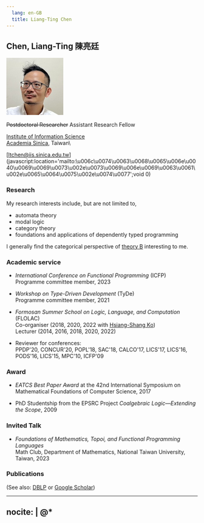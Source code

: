 ```yaml
---
  lang: en-GB
  title: Liang-Ting Chen
---
```


## __Chen, Liang-Ting 陳亮廷__

<img src="/img/profile.jpg" srcset="/img/profile-hires.jpg 2x" class="float-sm-end rounded-circle p-5">

~~Postdoctoral Researcher~~ Assistant Research Fellow

[Institute of Information Science](https://www.iis.sinica.edu.tw)\
[Academia Sinica](https://www.sinica.edu.tw/), Taiwan\

[ltchen@iis.sinica.edu.tw](javascript:location='&#109;&#97;i&#108;t&#111;&#58;\u006c\u0074\u0063\u0068\u0065\u006e\u0040\u0069\u0069\u0073\u002e\u0073\u0069\u006e\u0069\u0063\u0061\u002e\u0065\u0064\u0075\u002e\u0074\u0077';void 0)



### Research

My research interests include, but are not limited to, 

  * automata theory
  * modal logic
  * category theory
  * foundations and applications of dependently typed programming

I generally find the categorical perspective of [theory B](https://cstheory.stackexchange.com/a/1523/51895) interesting to me.

### Academic service

  * *International Conference on Functional Programming* (ICFP)\
    Programme committee member, 2023

  * *Workshop on Type-Driven Development* (TyDe)\
    Programme committee member, 2021

  * *Formosan Summer School on Logic, Language, and Computation* (FLOLAC)\
    Co-organiser (2018, 2020, 2022 with [Hsiang-Shang Ko](https://josh-hs-ko.github.io))\
    Lecturer (2014, 2016, 2018, 2020, 2022)

  * Reviewer for conferences:\
    PPDP'20, CONCUR'20, POPL'18, SAC'18, CALCO'17, LICS'17, LICS'16, PODS'16, LICS'15, MPC'10, ICFP'09

### Award

  - *EATCS Best Paper Award* at the 42nd International Symposium on Mathematical Foundations of Computer Science, 2017

  - PhD Studentship from the EPSRC Project *Coalgebraic Logic—Extending the Scope*, 2009

### Invited Talk

  - *Foundations of Mathematics, Topoi, and Functional Programming Languages*\
    Math Club, Department of Mathematics, National Taiwan University, Taiwan, 2023

### Publications

(See also: [DBLP](https://dblp.org/pid/153/3116-1.html) or [Google Scholar](https://scholar.google.com/citations?user=9jA3dngAAAAJ))

---
nocite: |
  @*
---
